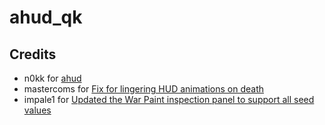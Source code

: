 # ahud_qk

## Credits

* n0kk for [ahud](https://github.com/n0kk/ahud)
* mastercoms for [Fix for lingering HUD animations on death](https://www.teamfortress.tv/post/792583/fix-for-lingering-hud-animations-on-death)
* impale1 for [Updated the War Paint inspection panel to support all seed values](https://github.com/n0kk/ahud/pull/136)
